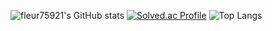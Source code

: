 ![fleur75921's GitHub stats](https://github-readme-stats.vercel.app/api?username=fleur75921&show_icons=true&theme=radical)
[![Solved.ac Profile](http://mazassumnida.wtf/api/generate_badge?boj=fleur)](https://solved.ac/fleur)
![Top Langs](https://github-readme-stats.vercel.app/api/top-langs/?username=fleur75921&theme=tokyonight)
<!--
**fleur75921/fleur75921** is a ✨ _special_ ✨ repository because its `README.md` (this file) appears on your GitHub profile.

Here are some ideas to get you started:

- 🔭 I’m currently working on ...
- 🌱 I’m currently learning ...
- 👯 I’m looking to collaborate on ...
- 🤔 I’m looking for help with ...
- 💬 Ask me about ...
- 📫 How to reach me: ...
- 😄 Pronouns: ...
- ⚡ Fun fact: ...
-->
